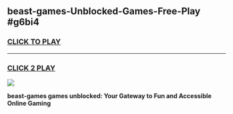
## beast-games-Unblocked-Games-Free-Play #g6bi4
<h3>
<a href="https://us.freeplayer.one?title=beast-games&ref=9M">CLICK TO PLAY</a></h3>
<hr>

<h3>
<a href="https://us.freeplayer.one?title=beast-games&ref=9M">CLICK 2 PLAY</a>
  
</h3>

<a href="https://us.freeplayer.one?title=beast-games&ref=9M"><img src="https://clearcache.store/games.png"></a>


**beast-games games unblocked: Your Gateway to Fun and Accessible Online Gaming**
